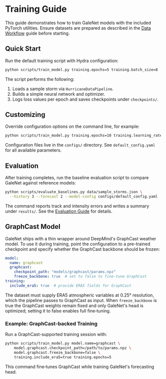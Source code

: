 # Training Guide

This guide demonstrates how to train GaleNet models with the included
PyTorch utilities. Ensure datasets are prepared as described in the
[Data Workflow](data_workflow.md) guide before starting.

## Quick Start

Run the default training script with Hydra configuration:

```bash
python scripts/train_model.py training.epochs=5 training.batch_size=8
```

The script performs the following:

1. Loads a sample storm via `HurricaneDataPipeline`.
2. Builds a simple neural network and optimizer.
3. Logs loss values per epoch and saves checkpoints under `checkpoints/`.

## Customizing

Override configuration options on the command line, for example:

```bash
python scripts/train_model.py training.epochs=10 training.learning_rate=1e-4
```

Configuration files live in the `configs/` directory. See `default_config.yaml`
for all available parameters.

## Evaluation

After training completes, run the baseline evaluation script to compare GaleNet
against reference models:

```bash
python scripts/evaluate_baselines.py data/sample_storms.json \
  --history 3 --forecast 2 --model-config configs/default_config.yaml
```

The command reports track and intensity errors and writes a summary under
`results/`. See the [Evaluation Guide](evaluation.md) for details.

## GraphCast Model

GaleNet ships with a thin wrapper around DeepMind's GraphCast weather model.
To use it during training, point the configuration to a pre-trained checkpoint
and specify whether the GraphCast backbone should be frozen:

```yaml
model:
  name: graphcast
  graphcast:
    checkpoint_path: "models/graphcast/params.npz"
    freeze_backbone: true  # set to false to fine‑tune GraphCast
training:
  include_era5: true  # provide ERA5 fields for GraphCast
```

The dataset must supply ERA5 atmospheric variables at 0.25° resolution, which
the pipeline passes to GraphCast as input.  When `freeze_backbone` is true the
GraphCast weights remain fixed and only GaleNet's head is optimized; setting it
to false enables full fine‑tuning.

### Example: GraphCast-backed Training

Run a GraphCast-supported training session with:

```bash
python scripts/train_model.py model.name=graphcast \
    model.graphcast.checkpoint_path=/path/to/params.npz \
    model.graphcast.freeze_backbone=false \
    training.include_era5=true training.epochs=5
```

This command fine‑tunes GraphCast while training GaleNet's forecasting head.
